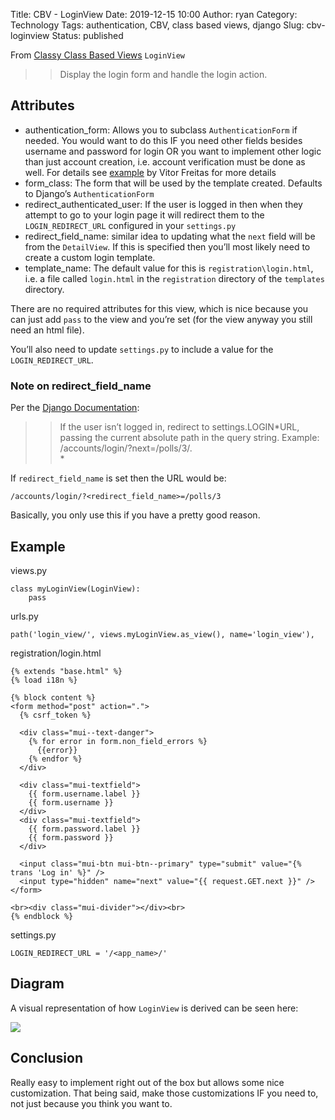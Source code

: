 Title: CBV - LoginView
Date: 2019-12-15 10:00
Author: ryan
Category: Technology
Tags: authentication, CBV, class based views, django
Slug: cbv-loginview
Status: published

From [Classy Class Based Views](http://ccbv.co.uk/projects/Django/2.2/django.contrib.auth.views/LoginView/) `LoginView`

> > Display the login form and handle the login action.

## Attributes

-   authentication_form: Allows you to subclass `AuthenticationForm` if needed. You would want to do this IF you need other fields besides username and password for login OR you want to implement other logic than just account creation, i.e. account verification must be done as well. For details see [example](https://simpleisbetterthancomplex.com/tips/2016/08/12/django-tip-10-authentication-form-custom-login-policy.html) by Vitor Freitas for more details
-   form_class: The form that will be used by the template created. Defaults to Django’s `AuthenticationForm`
-   redirect_authenticated_user: If the user is logged in then when they attempt to go to your login page it will redirect them to the `LOGIN_REDIRECT_URL` configured in your `settings.py`
-   redirect_field_name: similar idea to updating what the `next` field will be from the `DetailView`. If this is specified then you’ll most likely need to create a custom login template.
-   template_name: The default value for this is `registration\login.html`, i.e. a file called `login.html` in the `registration` directory of the `templates` directory.

There are no required attributes for this view, which is nice because you can just add `pass` to the view and you’re set (for the view anyway you still need an html file).

You’ll also need to update `settings.py` to include a value for the `LOGIN_REDIRECT_URL`.

### Note on redirect_field_name

Per the [Django Documentation](https://docs.djangoproject.com/en/2.2/topics/auth/default/#django.contrib.auth.decorators.login_required):

> > If the user isn’t logged in, redirect to settings.LOGIN*URL, passing the current absolute path in the query string. Example: /accounts/login/?next=/polls/3/.  
> > *

If `redirect_field_name` is set then the URL would be:

    /accounts/login/?<redirect_field_name>=/polls/3

Basically, you only use this if you have a pretty good reason.

## Example

views.py

    class myLoginView(LoginView):
        pass

urls.py

    path('login_view/', views.myLoginView.as_view(), name='login_view'),

registration/login.html

    {% extends "base.html" %}
    {% load i18n %}

    {% block content %}
    <form method="post" action=".">
      {% csrf_token %}

      <div class="mui--text-danger">
        {% for error in form.non_field_errors %}
          {{error}}
        {% endfor %}
      </div>

      <div class="mui-textfield">
        {{ form.username.label }}
        {{ form.username }}
      </div>
      <div class="mui-textfield">
        {{ form.password.label }}
        {{ form.password }}
      </div>

      <input class="mui-btn mui-btn--primary" type="submit" value="{% trans 'Log in' %}" />
      <input type="hidden" name="next" value="{{ request.GET.next }}" />
    </form>

    <br><div class="mui-divider"></div><br>
    {% endblock %}

settings.py

    LOGIN_REDIRECT_URL = '/<app_name>/'

## Diagram

A visual representation of how `LoginView` is derived can be seen here:

![](https://yuml.me/diagram/plain;/class/%5BSuccessURLAllowedHostsMixin%7Bbg:white%7D%5D%5E-%5BLoginView%7Bbg:green%7D%5D,%20%5BFormView%7Bbg:lightblue%7D%5D%5E-%5BLoginView%7Bbg:green%7D%5D,%20%5BTemplateResponseMixin%7Bbg:white%7D%5D%5E-%5BFormView%7Bbg:lightblue%7D%5D,%20%5BBaseFormView%7Bbg:white%7D%5D%5E-%5BFormView%7Bbg:lightblue%7D%5D,%20%5BFormMixin%7Bbg:white%7D%5D%5E-%5BBaseFormView%7Bbg:white%7D%5D,%20%5BContextMixin%7Bbg:white%7D%5D%5E-%5BFormMixin%7Bbg:white%7D%5D,%20%5BProcessFormView%7Bbg:white%7D%5D%5E-%5BBaseFormView%7Bbg:white%7D%5D,%20%5BView%7Bbg:lightblue%7D%5D%5E-%5BProcessFormView%7Bbg:white%7D%5D.svg)

## Conclusion

Really easy to implement right out of the box but allows some nice customization. That being said, make those customizations IF you need to, not just because you think you want to.
